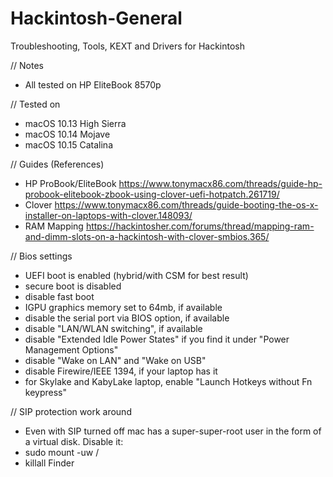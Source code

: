 # Hackintosh-General
Troubleshooting, Tools, KEXT and Drivers for Hackintosh

// Notes
* All tested on HP EliteBook 8570p

// Tested on
* macOS 10.13 High Sierra
* macOS 10.14 Mojave
* macOS 10.15 Catalina

// Guides (References)
* HP ProBook/EliteBook https://www.tonymacx86.com/threads/guide-hp-probook-elitebook-zbook-using-clover-uefi-hotpatch.261719/
* Clover https://www.tonymacx86.com/threads/guide-booting-the-os-x-installer-on-laptops-with-clover.148093/
* RAM Mapping https://hackintosher.com/forums/thread/mapping-ram-and-dimm-slots-on-a-hackintosh-with-clover-smbios.365/

// Bios settings
- UEFI boot is enabled (hybrid/with CSM for best result)
- secure boot is disabled
- disable fast boot
- IGPU graphics memory set to 64mb, if available
- disable the serial port via BIOS option, if available
- disable "LAN/WLAN switching", if available
- disable "Extended Idle Power States" if you find it under "Power Management Options"
- disable "Wake on LAN" and "Wake on USB"
- disable Firewire/IEEE 1394, if your laptop has it
- for Skylake and KabyLake laptop, enable "Launch Hotkeys without Fn keypress"

// SIP protection work around
* Even with SIP turned off mac has a super-super-root user in the form of a virtual disk. Disable it:
* sudo mount -uw /
* killall Finder
